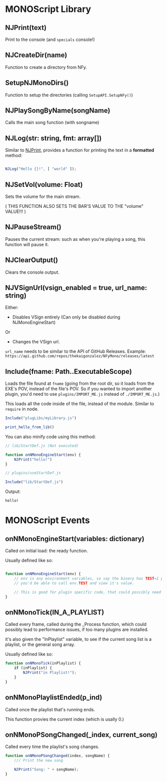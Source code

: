 # MONOScript Library

## NJPrint(text)

Print to the console (and `specials` console!)

## NJCreateDir(name)

Function to create a directory from NFy.

## SetupNJMonoDirs()

Function to setup the directories (calling `SetupAPI.SetupNFy()`)

## NJPlaySongByName(songName)

Calls the main song function (with songname)

## NJLog(str: string, fmt: array[])

Similar to [NJPrint](#njprinttext), provides a function for printing the text in a **formatted** method:

```js

NJLog("Hello {}!", [ "world" ]);

```

## NJSetVol(volume: Float)

Sets the volume for the main stream.

( THIS FUNCTION ALSO SETS THE BAR'S VALUE TO THE "volume" VALUE!!! )

## NJPauseStream() 

Pauses the current stream: such as when you're playing a song, this function will pause it.

## NJClearOutput()

Clears the console output.

## NJVSignUrl(vsign_enabled = true, url_name: string)

Either:

- Disables VSign entirely (Can only be disabled during NJMonoEngineStart)

Or

- Changes the VSign url.

`url_name` needs to be similar to the API of GitHub Releases. Example: `https://api.github.com/repos/thekaigonzalez/NFyMono/releases/latest`

## Include(fname: Path..ExecutableScope)

Loads the file found at `fname` (going from the root dir, so it loads from the EXE's POV, instead of the file's POV. So if you wanted to import another plugin, you'd need to use `plugins/IMPORT_ME.js` instead of `./IMPORT_ME.js`.)

This loads all the code inside of the file, instead of the module. Similar to `require` in node.

```js
Include("plugLibs/myLibrary.js")

print_hello_from_lib()
```

You can also minify code using this method:

```js
// lib/StartDef.js (Not executed)

function onNMonoEngineStart(env) {
    NJPrint("hello!")
}

```

```js
// plugins/useStartDef.js

Include("lib/StartDef.js")
```

Output:

`hello!`

# MONOScript Events

## onNMonoEngineStart(variables: dictionary)

Called on initial load: the ready function.

Usually defined like so:

```js

function onNMonoEngineStart(env) {
    // env is any environment variables, so say the binary has TEST=1 passed into it,
    // you'd be able to call env.TEST and view it's value.

    // This is good for plugin specific code, that could possibly need variables to enable them.
}


```


## onNMonoTick(IN_A_PLAYLIST)

Called every frame, called during the _Process function, which could
possibly lead to performance issues, if too many plugins are installed.

it's also given the "InPlaylist" variable, to see if the current song list is a 
playlist, or the general song array.

Usually defined like so:

```js
function onNMonoTick(inPlaylist) {
    if (inPlaylist) {
        NJPrint("in Playlist!");
    }
}
```

## onNMonoPlaylistEnded(p_ind)

Called once the playlist that's running ends.

This function provies the current index (which is usally 0.)

## onNMonoPSongChanged(_index, current_song)

Called every time the playlist's song changes.

```js
function onNMonoPSongChanged(index, songName) {
    /// Print the new song

    NJPrint("Song: " + songName);
}
```